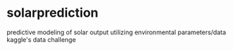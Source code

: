 # solarprediction
predictive modeling of solar output utilizing environmental parameters/data
kaggle's data challenge
